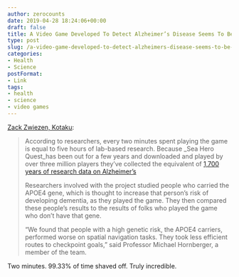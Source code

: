 ```yaml
---
author: zerocounts
date: 2019-04-28 18:24:06+00:00
draft: false
title: A Video Game Developed To Detect Alzheimer’s Disease Seems To Be Working
type: post
slug: /a-video-game-developed-to-detect-alzheimers-disease-seems-to-be-working/
categories:
- Health
- Science
postFormat:
- Link
tags:
- health
- science
- video games
---
```


[Zack Zwiezen, Kotaku](https://kotaku.com/a-video-game-developed-to-detect-alzheimer-s-disease-se-1834331632?utm_source=kotaku_newsletter&utm_medium=email&utm_campaign=2019-04-28):

> According to researchers, every two minutes spent playing the game is equal to five hours of lab-based research. Because _Sea Hero Quest_has been out for a few years and downloaded and played by over three million players they’ve collected the equivalent of [1,700 years of research data on Alzheimer’s](https://www.eurekalert.org/pub_releases/2019-04/uoea-tmg042419.php)
>
> Researchers involved with the project studied people who carried the APOE4 gene, which is thought to increase that person’s risk of developing dementia, as they played the game. They then compared these people’s results to the results of folks who played the game who don’t have that gene.
>
> “We found that people with a high genetic risk, the APOE4 carriers, performed worse on spatial navigation tasks. They took less efficient routes to checkpoint goals,” said Professor Michael Hornberger, a member of the team.

Two minutes. 99.33% of time shaved off. Truly incredible.
